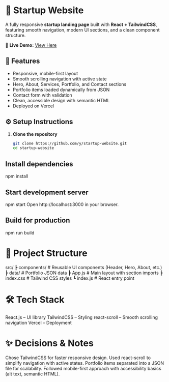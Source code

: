 # 🚀 Startup Website

A fully responsive **startup landing page** built with **React + TailwindCSS**, featuring smooth navigation, modern UI sections, and a clean component structure.  

🔗 **Live Demo:** [View Here](https://startup-website-7yq2.vercel.app/)

## 📌 Features
- Responsive, mobile-first layout  
- Smooth scrolling navigation with active state  
- Hero, About, Services, Portfolio, and Contact sections  
- Portfolio items loaded dynamically from JSON  
- Contact form with validation  
- Clean, accessible design with semantic HTML  
- Deployed on Vercel  

## ⚙️ Setup Instructions

1. **Clone the repository**
   ```bash
   git clone https://github.com/y/startup-website.git
   cd startup-website

## Install dependencies
npm install

## Start development server
npm start
Open http://localhost:3000  in your browser.


## Build for production
npm run build

# 📂 Project Structure
src/
 ┣ components/      # Reusable UI components (Header, Hero, About, etc.)
 ┣ data/            # Portfolio JSON data
 ┣ App.js           # Main layout with section imports
 ┣ index.css        # Tailwind CSS styles
 ┗ index.js         # React entry point

# 🛠️ Tech Stack
React.js – UI library
TailwindCSS – Styling
react-scroll – Smooth scrolling navigation
Vercel – Deployment

# ✨ Decisions & Notes
Chose TailwindCSS for faster responsive design.
Used react-scroll to simplify navigation with active states.
Portfolio items separated into a JSON file for scalability.
Followed mobile-first approach with accessibility basics (alt text, semantic HTML).


